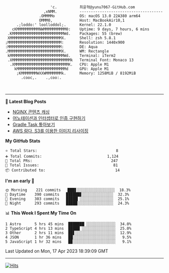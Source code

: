 
```text
                    'c.          최윤혁@yunu7067-GitHub.com
                 ,xNMM.          -------------------------------------
               .OMMMMo           OS: macOS 13.0 22A380 arm64
               OMMM0,            Host: MacBookAir10,1
     .;loddo:' loolloddol;.      Kernel: 22.1.0
   cKMMMMMMMMMMNWMMMMMMMMMM0:    Uptime: 9 days, 7 hours, 6 mins
 .KMMMMMMMMMMMMMMMMMMMMMMMWd.    Packages: 55 (brew)
 XMMMMMMMMMMMMMMMMMMMMMMMX.      Shell: zsh 5.8.1
;MMMMMMMMMMMMMMMMMMMMMMMM:       Resolution: 1440x900
:MMMMMMMMMMMMMMMMMMMMMMMM:       DE: Aqua
.MMMMMMMMMMMMMMMMMMMMMMMMX.      WM: Rectangle
 kMMMMMMMMMMMMMMMMMMMMMMMMWd.    Terminal: iTerm2
 .XMMMMMMMMMMMMMMMMMMMMMMMMMMk   Terminal Font: Monaco 13
  .XMMMMMMMMMMMMMMMMMMMMMMMMK.   CPU: Apple M1
    kMMMMMMMMMMMMMMMMMMMMMMd     GPU: Apple M1
     ;KMMMMMMMWXXWMMMMMMMk.      Memory: 1258MiB / 8192MiB
       .cooc,.    .,coo:.

```

<br />

---

<!--START_SECTION:msrm-->

**📕  Latest Blog Posts**

- [NGINX 콘텐츠 캐싱](https://yunu7067.github.io/p/nginx-content-caching/)
- [어노테이션과 인터셉터로 인증 구현하기](https://yunu7067.github.io/p/impl-spring-auth-using-interceptor/)
- [Gradle Task 톺아보기](https://yunu7067.github.io/p/gradle-tasks/)
- [AWS 람다, S3를 이용한 이미지 리사이징](https://yunu7067.github.io/p/image-resize-for-aws-lambda/)

**My GitHub Stats**
```text
⭐ Total Stars:                                   8
➕ Total Commits:                             1,124
🔀 Total PRs:                                   247
🚩 Total Issues:                                 81
📦 Contributed to:                               14
```

**I'm an early 🐤**
```text
🌞 Morning    221 commits   ███▊░░░░░░░░░░░░░░░░░  18.3%
🌆 Daytime    390 commits   ██████▊░░░░░░░░░░░░░░  32.3%
🌃 Evening    303 commits   █████▎░░░░░░░░░░░░░░░  25.1%
🌙 Night      293 commits   █████░░░░░░░░░░░░░░░░  24.3%
```

📊 **This Week I Spent My Time On**
```text
1 Astro      5 hrs 45 mins  ███████▏░░░░░░░░░░░░░  34.0%
2 TypeScript 4 hrs 13 mins  █████▏░░░░░░░░░░░░░░░  25.0%
3 Other      2 hrs 11 mins  ██▋░░░░░░░░░░░░░░░░░░  12.9%
4 JSON       1 hr 36 mins   ██░░░░░░░░░░░░░░░░░░░   9.5%
5 JavaScript 1 hr 32 mins   █▉░░░░░░░░░░░░░░░░░░░   9.1%
```

Last Updated on Mon, 17 Apr 2023 18:39:09 GMT

<!--END_SECTION:msrm-->

---

<!-- https://hits.seeyoufarm.com -->  
[![Hits](https://hits.seeyoufarm.com/api/count/incr/badge.svg?url=https%3A%2F%2Fgithub.com%2Fyunu7067&count_bg=%2379C83D&title_bg=%23555555&icon=&icon_color=%23E7E7E7&title=Visited&edge_flat=true)](https://hits.seeyoufarm.com)
